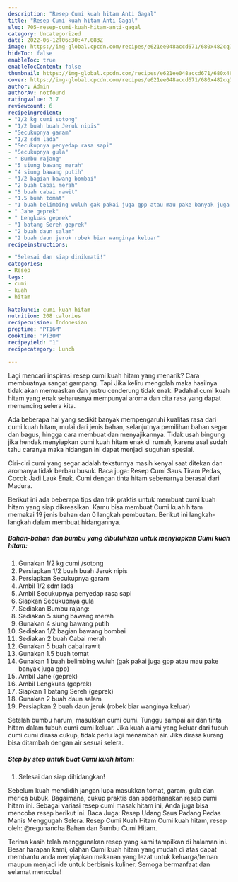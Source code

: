 ```yaml
---
description: "Resep Cumi kuah hitam Anti Gagal"
title: "Resep Cumi kuah hitam Anti Gagal"
slug: 705-resep-cumi-kuah-hitam-anti-gagal
category: Uncategorized
date: 2022-06-12T06:30:47.083Z
image: https://img-global.cpcdn.com/recipes/e621ee048accd671/680x482cq70/cumi-kuah-hitam-foto-resep-utama.jpg
hideToc: false
enableToc: true
enableTocContent: false
thumbnail: https://img-global.cpcdn.com/recipes/e621ee048accd671/680x482cq70/cumi-kuah-hitam-foto-resep-utama.jpg
cover: https://img-global.cpcdn.com/recipes/e621ee048accd671/680x482cq70/cumi-kuah-hitam-foto-resep-utama.jpg
author: Admin
authorAv: notfound
ratingvalue: 3.7
reviewcount: 6
recipeingredient:
- "1/2 kg cumi sotong"
- "1/2 buah buah Jeruk nipis"
- "Secukupnya garam"
- "1/2 sdm lada"
- "Secukupnya penyedap rasa sapi"
- "Secukupnya gula"
- " Bumbu rajang"
- "5 siung bawang merah"
- "4 siung bawang putih"
- "1/2 bagian bawang bombai"
- "2 buah Cabai merah"
- "5 buah cabai rawit"
- "1.5 buah tomat"
- "1 buah belimbing wuluh gak pakai juga gpp atau mau pake banyak juga gpp"
- " Jahe geprek"
- " Lengkuas geprek"
- "1 batang Sereh geprek"
- "2 buah daun salam"
- "2 buah daun jeruk robek biar wanginya keluar"
recipeinstructions:

- "Selesai dan siap dinikmati!"
categories:
- Resep
tags:
- cumi
- kuah
- hitam

katakunci: cumi kuah hitam 
nutrition: 208 calories
recipecuisine: Indonesian
preptime: "PT16M"
cooktime: "PT30M"
recipeyield: "1"
recipecategory: Lunch

---
```



Lagi mencari inspirasi resep cumi kuah hitam yang menarik? Cara membuatnya sangat gampang. Tapi Jika keliru mengolah maka hasilnya tidak akan memuaskan dan justru cenderung tidak enak. Padahal cumi kuah hitam yang enak seharusnya mempunyai aroma dan cita rasa yang dapat memancing selera kita.


Ada beberapa hal yang sedikit banyak mempengaruhi kualitas rasa dari cumi kuah hitam, mulai dari jenis bahan, selanjutnya pemilihan bahan segar dan bagus, hingga cara membuat dan menyajikannya. Tidak usah bingung jika hendak menyiapkan cumi kuah hitam enak di rumah, karena asal sudah tahu caranya maka hidangan ini dapat menjadi suguhan spesial.

Ciri-ciri cumi yang segar adalah teksturnya masih kenyal saat ditekan dan aromanya tidak berbau busuk. Baca juga: Resep Cumi Saus Tiram Pedas, Cocok Jadi Lauk Enak. Cumi dengan tinta hitam sebenarnya berasal dari Madura.


Berikut ini ada beberapa tips dan trik praktis untuk membuat cumi kuah hitam yang siap dikreasikan. Kamu bisa membuat Cumi kuah hitam memakai 19 jenis bahan dan 0 langkah pembuatan. Berikut ini langkah-langkah dalam membuat hidangannya.

<!--inarticleads1-->

##### Bahan-bahan dan bumbu yang dibutuhkan untuk menyiapkan Cumi kuah hitam:

1. Gunakan 1/2 kg cumi /sotong
1. Persiapkan 1/2 buah buah Jeruk nipis
1. Persiapkan Secukupnya garam
1. Ambil 1/2 sdm lada
1. Ambil Secukupnya penyedap rasa sapi
1. Siapkan Secukupnya gula
1. Sediakan  Bumbu rajang:
1. Sediakan 5 siung bawang merah
1. Gunakan 4 siung bawang putih
1. Sediakan 1/2 bagian bawang bombai
1. Sediakan 2 buah Cabai merah
1. Gunakan 5 buah cabai rawit
1. Gunakan 1.5 buah tomat
1. Gunakan 1 buah belimbing wuluh (gak pakai juga gpp atau mau pake banyak juga gpp)
1. Ambil  Jahe (geprek)
1. Ambil  Lengkuas (geprek)
1. Siapkan 1 batang Sereh (geprek)
1. Gunakan 2 buah daun salam
1. Persiapkan 2 buah daun jeruk (robek biar wanginya keluar)


Setelah bumbu harum, masukkan cumi cumi. Tunggu sampai air dan tinta hitam dalam tubuh cumi cumi keluar. Jika kuah alami yang keluar dari tubuh cumi cumi dirasa cukup, tidak perlu lagi menambah air. Jika dirasa kurang bisa ditambah dengan air sesuai selera. 

<!--inarticleads2-->

##### Step by step untuk buat Cumi kuah hitam:


1. Selesai dan siap dihidangkan!

Sebelum kuah mendidih jangan lupa masukkan tomat, garam, gula dan merica bubuk. Bagaimana, cukup praktis dan sederhanakan resep cumi hitam ini. Sebagai variasi resep cumi masak hitam ini, Anda juga bisa mencoba resep berikut ini. Baca Juga: Resep Udang Saus Padang Pedas Manis Menggugah Selera. Resep Cumi Kuah Hitam Cumi kuah hitam, resep oleh: @regunancha Bahan dan Bumbu Cumi Hitam. 

Terima kasih telah menggunakan resep yang kami tampilkan di halaman ini. Besar harapan kami, olahan Cumi kuah hitam yang mudah di atas dapat membantu anda menyiapkan makanan yang lezat untuk keluarga/teman maupun menjadi ide untuk berbisnis kuliner. Semoga bermanfaat dan selamat mencoba!
